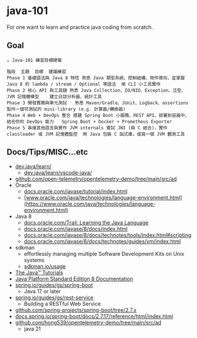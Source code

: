 # java-101
For one want to learn and practice java coding from scratch.

## Goal

```
☕ Java-101 練習目標總覽

階段	主題	目標	建議練習
Phase 1	基礎語法與 Java 8 特性	熟悉 Java 類型系統、控制結構、物件導向，並掌握 Java 8 的 lambda / stream / Optional 等語法	用 CLI 小工具實作
Phase 2	核心 API 與工具鏈	熟悉 Java Collection、IO/NIO、Exception、泛型、JVM 記憶體模型	建立日誌分析器、統計工具
Phase 3	開發實務與單元測試	熟悉 Maven/Gradle、JUnit、Logback、assertions	製作一個可測試的 mini-library (e.g. 計算器/轉換器)
Phase 4	Web + DevOps 整合	搭建 Spring Boot 小服務、REST API、部署到容器中，結合你的 DevOps 能力	Spring Boot + Docker + Prometheus Exporter
Phase 5	串接其他語言與實作 JVM internals	嘗試 JNI (與 C 結合)，實作 classloader 或 JVM 記憶體監控	用 Java 包裝 C 函式庫，或寫一個 JVM 觀測工具
```

## Docs/Tips/MISC...etc

* [dev.java/learn/](https://dev.java/learn/)
    * [dev.java/learn/vscode-java/](https://dev.java/learn/vscode-java/)
* [github.com/open-telemetry/opentelemetry-demo/tree/main/src/ad](https://github.com/open-telemetry/opentelemetry-demo/tree/main/src/ad)
* Oracle
    * [docs.oracle.com/javase/tutorial/index.html](https://docs.oracle.com/javase/tutorial/index.html)
    * [www.oracle.com/java/technologies/language-environment.html](https://www.oracle.com/java/technologies/language-environment.html)
* Java 8
    * [docs.oracle.com/Trail: Learning the Java Language](https://docs.oracle.com/javase/tutorial/java/index.html)
    * [docs.oracle.com/javase/8/docs/index.html](https://docs.oracle.com/javase/8/docs/index.html)
    * [docs.oracle.com/javase/8/docs/technotes/tools/index.html#scripting](https://docs.oracle.com/javase/8/docs/technotes/tools/index.html#scripting)
    * [docs.oracle.com/javase/8/docs/technotes/guides/vm/index.html](https://docs.oracle.com/javase/8/docs/technotes/guides/vm/index.html)
* sdkman
    * effortlessly managing multiple Software Development Kits on Unix systems
    * [sdkman.io/usage](https://sdkman.io/usage)
* [The Java™ Tutorials](https://docs.oracle.com/javase/tutorial/index.html)
* [Java Platform Standard Edition 8 Documentation](https://docs.oracle.com/javase/8/docs/index.html)
* [spring.io/guides/gs/spring-boot](https://spring.io/guides/gs/spring-boot)
    * Java 17 or later
* [spring.io/guides/gs/rest-service](https://spring.io/guides/gs/rest-service)
    * Building a RESTful Web Service
* [github.com/spring-projects/spring-boot/tree/2.7.x](https://github.com/spring-projects/spring-boot/tree/2.7.x)
* [docs.spring.io/spring-boot/docs/2.7.17/reference/html/index.html](https://docs.spring.io/spring-boot/docs/2.7.17/reference/html/index.html)
* [github.com/hong539/opentelemetry-demo/tree/main/src/ad](https://github.com/hong539/opentelemetry-demo/tree/main/src/ad)
    * java 21